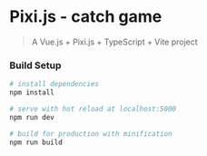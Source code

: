 # Pixi.js - catch game

> A Vue.js + Pixi.js + TypeScript + Vite project

### Build Setup

```bash
# install dependencies
npm install

# serve with hot reload at localhost:5000
npm run dev

# build for production with minification
npm run build
```

